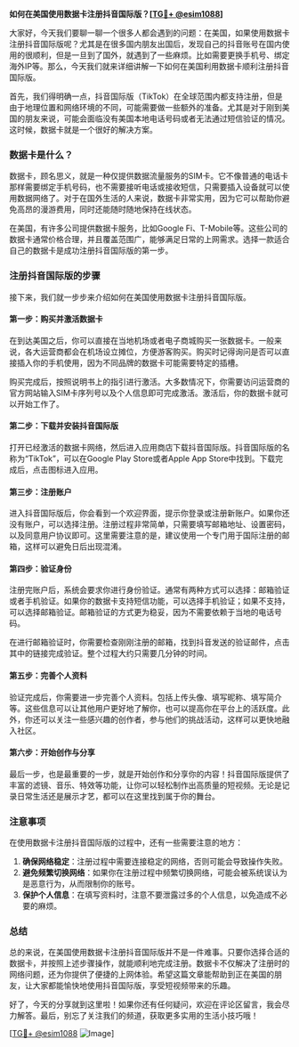 **如何在美国使用数据卡注册抖音国际版？[[TG💪+ @esim1088](https://t.me/s/esim1088)]**

大家好，今天我们要聊一聊一个很多人都会遇到的问题：在美国，如果使用数据卡注册抖音国际版呢？尤其是在很多国内朋友出国后，发现自己的抖音账号在国内使用的很顺利，但是一旦到了国外，就遇到了一些麻烦。比如需要更换手机号、绑定海外IP等。那么，今天我们就来详细讲解一下如何在美国利用数据卡顺利注册抖音国际版。

首先，我们得明确一点，抖音国际版（TikTok）在全球范围内都支持注册，但是由于地理位置和网络环境的不同，可能需要做一些额外的准备。尤其是对于刚到美国的朋友来说，可能会面临没有美国本地电话号码或者无法通过短信验证的情况。这时候，数据卡就是一个很好的解决方案。

### 数据卡是什么？

数据卡，顾名思义，就是一种仅提供数据流量服务的SIM卡。它不像普通的电话卡那样需要绑定手机号码，也不需要接听电话或接收短信，只需要插入设备就可以使用数据网络了。对于在国外生活的人来说，数据卡非常实用，因为它可以帮助你避免高昂的漫游费用，同时还能随时随地保持在线状态。

在美国，有许多公司提供数据卡服务，比如Google Fi、T-Mobile等。这些公司的数据卡通常价格合理，并且覆盖范围广，能够满足日常的上网需求。选择一款适合自己的数据卡是成功注册抖音国际版的第一步。

### 注册抖音国际版的步骤

接下来，我们就一步步来介绍如何在美国使用数据卡注册抖音国际版。

#### 第一步：购买并激活数据卡

在到达美国之后，你可以直接在当地机场或者电子商城购买一张数据卡。一般来说，各大运营商都会在机场设立摊位，方便游客购买。购买时记得询问是否可以直接插入你的手机使用，因为不同品牌的数据卡可能需要特定的插槽。

购买完成后，按照说明书上的指引进行激活。大多数情况下，你需要访问运营商的官方网站输入SIM卡序列号以及个人信息即可完成激活。激活后，你的数据卡就可以开始工作了。

#### 第二步：下载并安装抖音国际版

打开已经激活的数据卡网络，然后进入应用商店下载抖音国际版。抖音国际版的名称为“TikTok”，可以在Google Play Store或者Apple App Store中找到。下载完成后，点击图标进入应用。

#### 第三步：注册账户

进入抖音国际版后，你会看到一个欢迎界面，提示你登录或注册新账户。如果你还没有账户，可以选择注册。注册过程非常简单，只需要填写邮箱地址、设置密码，以及同意用户协议即可。这里需要注意的是，建议使用一个专门用于国际注册的邮箱，这样可以避免日后出现混淆。

#### 第四步：验证身份

注册完账户后，系统会要求你进行身份验证。通常有两种方式可以选择：邮箱验证或者手机验证。如果你的数据卡支持短信功能，可以选择手机验证；如果不支持，可以选择邮箱验证。邮箱验证的方式更为稳妥，因为不需要依赖于当地的电话号码。

在进行邮箱验证时，你需要检查刚刚注册的邮箱，找到抖音发送的验证邮件，点击其中的链接完成验证。整个过程大约只需要几分钟的时间。

#### 第五步：完善个人资料

验证完成后，你需要进一步完善个人资料。包括上传头像、填写昵称、填写简介等。这些信息可以让其他用户更好地了解你，也可以提高你在平台上的活跃度。此外，你还可以关注一些感兴趣的创作者，参与他们的挑战活动，这样可以更快地融入社区。

#### 第六步：开始创作与分享

最后一步，也是最重要的一步，就是开始创作和分享你的内容！抖音国际版提供了丰富的滤镜、音乐、特效等功能，让你可以轻松制作出高质量的短视频。无论是记录日常生活还是展示才艺，都可以在这里找到属于你的舞台。

### 注意事项

在使用数据卡注册抖音国际版的过程中，还有一些需要注意的地方：

1. **确保网络稳定**：注册过程中需要连接稳定的网络，否则可能会导致操作失败。
2. **避免频繁切换网络**：如果你在注册过程中频繁切换网络，可能会被系统误认为是恶意行为，从而限制你的账号。
3. **保护个人信息**：在填写资料时，注意不要泄露过多的个人信息，以免造成不必要的麻烦。

### 总结

总的来说，在美国使用数据卡注册抖音国际版并不是一件难事。只要你选择合适的数据卡，并按照上述步骤操作，就能顺利地完成注册。数据卡不仅解决了注册时的网络问题，还为你提供了便捷的上网体验。希望这篇文章能帮助到正在美国的朋友，让大家都能愉快地使用抖音国际版，享受短视频带来的乐趣。

好了，今天的分享就到这里啦！如果你还有任何疑问，欢迎在评论区留言，我会尽力解答。最后，别忘了关注我们的频道，获取更多实用的生活小技巧哦！

[[TG💪+ @esim1088](https://t.me/s/esim1088) ![Image](https://i.postimg.cc/4NQfJmqS/Snipaste-2025-05-13-00-14-12.png)]
